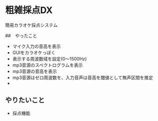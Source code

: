 # 粗雑採点DX
簡易カラオケ採点システム

##　やったこと
- マイク入力の音高を表示
- GUIをカラオケっぽく
- 表示する周波数域を設定(0〜1500Hz)
- mp3音源のスペクトログラムを表示
- mp3音源の音高を表示
- mp3音源はゼロ周波数を、入力音声は音高を閾値として無声区間を推定
- 

## やりたいこと
- 採点機能